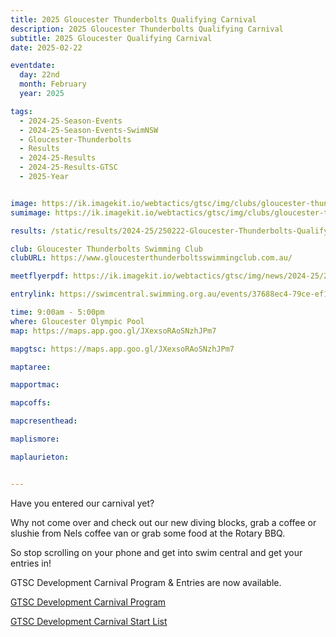 ```yaml
---
title: 2025 Gloucester Thunderbolts Qualifying Carnival
description: 2025 Gloucester Thunderbolts Qualifying Carnival
subtitle: 2025 Gloucester Qualifying Carnival
date: 2025-02-22

eventdate:
  day: 22nd
  month: February
  year: 2025

tags:
  - 2024-25-Season-Events
  - 2024-25-Season-Events-SwimNSW
  - Gloucester-Thunderbolts
  - Results
  - 2024-25-Results
  - 2024-25-Results-GTSC
  - 2025-Year


image: https://ik.imagekit.io/webtactics/gtsc/img/clubs/gloucester-thunderbolts-600x400.jpg
sumimage: https://ik.imagekit.io/webtactics/gtsc/img/clubs/gloucester-thunderbolts-400x600.jpg

results: /static/results/2024-25/250222-Gloucester-Thunderbolts-Qualifying-Carnival-results.pdf

club: Gloucester Thunderbolts Swimming Club
clubURL: https://www.gloucesterthunderboltsswimmingclub.com.au/

meetflyerpdf: https://ik.imagekit.io/webtactics/gtsc/img/news/2024-25/2025-Gloucester-Thunderbolts-Development-Carnival-Flyer.pdf

entrylink: https://swimcentral.swimming.org.au/events/37688ec4-79ce-ef11-8eea-002248978584/detail

time: 9:00am - 5:00pm
where: Gloucester Olympic Pool
map: https://maps.app.goo.gl/JXexsoRAoSNzhJPm7

mapgtsc: https://maps.app.goo.gl/JXexsoRAoSNzhJPm7

maptaree: 

mapportmac: 

mapcoffs:

mapcresenthead:

maplismore: 

maplaurieton: 


---
```



Have you entered our carnival yet?

Why not come over and check out our new diving blocks, grab a coffee or slushie from Nels coffee van or grab some food at the Rotary BBQ. 

So stop scrolling on your phone and get into swim central and get your entries in!

<p>GTSC Development Carnival Program & Entries are now available.</p>
<p><a href="https://ik.imagekit.io/webtactics/gtsc/img/news/2024-25/250222-GTSC-Full-2025-Qualifying-Carnival-Program.pdf" title="GTSC Development Carnival Program" alt="GTSC Development Carnival Program">GTSC Development Carnival Program</a></p>

<p><a href="https://ik.imagekit.io/webtactics/gtsc/img/news/2024-25/250222-GTSC-start-list-2025-qualifying-carnival.pdf" title="GTSC Development Carnival Start List" alt="GTSC Development Carnival Start List">GTSC Development Carnival Start List</a></p>

